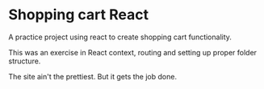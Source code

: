 # Shopping cart React

A practice project using react to create shopping cart functionality.

This was an exercise in React context, routing and setting up proper folder structure.

The site ain't the prettiest. But it gets the job done.
